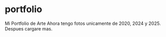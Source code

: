 # portfolio
Mi Portfolio de Arte
Ahora tengo fotos unicamente de 2020, 2024 y 2025. Despues cargare mas.